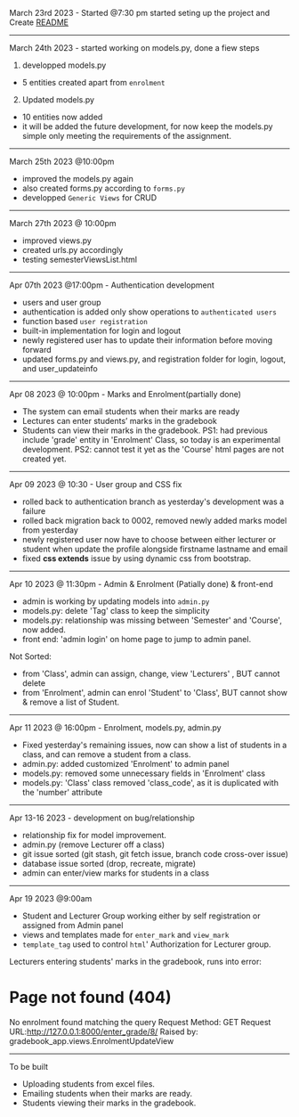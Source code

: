 
March 23rd 2023 - Started @7:30 pm
started seting up the project and Create [README](../README.md)

---

March 24th 2023 - started working on models.py, done a fiew steps

1. developped models.py
 - 5  entities created apart from `enrolment`

2. Updated models.py
 - 10 entities now added
 - it will be added the future development, for now keep the models.py simple only meeting the requirements of the assignment.

---
March 25th 2023 @10:00pm 
- improved the models.py again 
- also created forms.py according to `forms.py`
- developped `Generic Views` for CRUD

---
March 27th 2023 @ 10:00pm
- improved views.py
- created urls.py accordingly
- testing semesterViewsList.html

---

Apr 07th 2023 @17:00pm - Authentication development
- users and user group
- authentication is added only show operations to `authenticated users`
- function based `user registration`
- built-in implementation for login and logout
- newly registered user has to update their information before moving forward
- updated forms.py and views.py, and registration folder for login, logout, and user_updateinfo

---

Apr 08 2023 @ 10:00pm - Marks and Enrolment(partially done)
- The system can email students when their marks are ready 
- Lectures can enter students’ marks in the gradebook 
- Students can view their marks in the gradebook.
PS1: had previous include 'grade' entity in 'Enrolment' Class, so today is an experimental development.
PS2: cannot test it yet as the 'Course' html pages are not created yet.

---
Apr 09 2023 @ 10:30 - User group and CSS fix
- rolled back to authentication branch as yesterday's development was a failure
- rolled back migration back to 0002, removed newly added marks model from yesterday
- newly registered user now have to choose between either lecturer or student when update the profile alongside firstname lastname and email
- fixed **css extends** issue by using dynamic css from bootstrap.

---

Apr 10 2023 @ 11:30pm - Admin & Enrolment (Patially done) & front-end 
- admin is working by updating models into `admin.py`
- models.py: delete 'Tag' class to keep the simplicity
- models.py: relationship was missing between 'Semester' and 'Course', now added.
- front end: 'admin login' on home page to jump to admin panel.

Not Sorted:
- from 'Class', admin can assign, change, view 'Lecturers' , BUT cannot delete
- from 'Enrolment', admin can enrol 'Student' to 'Class', BUT cannot show & remove a list of Student.

---

Apr 11 2023 @ 16:00pm - Enrolment, models.py, admin.py
- Fixed yesterday's remaining issues, now can show a list of students in a class, and can remove a student from a class.
- admin.py: added customized 'Enrolment' to admin panel
- models.py: removed some unnecessary fields in 'Enrolment' class
- models.py: 'Class' class removed 'class_code', as it is duplicated with the 'number' attribute

---
Apr 13-16 2023 - development on bug/relationship
- relationship fix for model improvement.
- admin.py (remove Lecturer off a class)
- git issue sorted (git stash, git fetch issue, branch code cross-over issue)
- database issue sorted (drop, recreate, migrate)
- admin can enter/view marks for students in a class

---
Apr 19 2023 @9:00am
- Student and Lecturer Group working either by self registration or assigned from Admin panel
- views and templates made for `enter_mark` and `view_mark`
- `template_tag` used to control `html`' Authorization for Lecturer group.

Lecturers entering students' marks in the gradebook, runs into error:
# Page not found (404)
No enrolment found matching the query
Request Method: GET
Request URL:http://127.0.0.1:8000/enter_grade/8/
Raised by: gradebook_app.views.EnrolmentUpdateView

---
To be built
- Uploading students from excel files.
- Emailing students when their marks are ready.
- Students viewing their marks in the gradebook.
